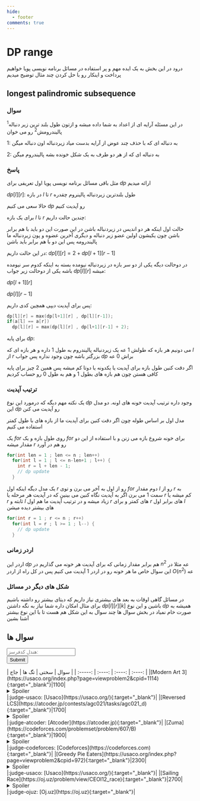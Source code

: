 ```yaml
--- 
hide:
  - footer
comments: true
---
```

# DP range

درود در این بخش به یک ایده مهم و پر استفاده در مسائل برنامه نویسی پویا خواهیم پرداخت و اینکار رو با حل کردن چند مثال توضیح میدیم

## longest palindromic subsequence

### سوال

در این مسئله آرایه ای از اعداد به شما داده مبشه و ازتون طول بلند ترین زیر دنباله<sup>1</sup>
پالیندرومش<sup>2</sup>
رو می خوان

1: به دنباله ای که با حذف چند عوض از آرایه بدست میاد زیردنباله  اون دنباله میگن

2: به دنباله ای که از هر دو طرف به یک شکل خونده بشه پالیندروم میگن

### پاسخ

مثل باقی مسائل برنامه نویسی پویا اول تعریفی برای $dp$ ارائه میدیم

$dp[l][r]$: در بازه $l$ تا $r$ طول بلندترین زیردنباله پالینروم چقدره

حالا سعی می کنیم $dp$ رو آپدیت کنیم

برای یک بازه $l$ تا $r$ چندین حالت داریم:

حالت اول اینکه هر دو اندیس در زیردنباله باشن در این صورت این دو باید با هم برابر باشن چون یکیشون اولین عضو زیر دنباله و دیگری آخرین عضوه و پون زیردنباله ما پالیندرومه پس این دو با هم برابر باید باشن

در این حالت داریم:
$dp[l][r] = 2 + dp[l+1][r-1]$ 

در دوحالت دیگه یکی از دو سر بازه در زیردنباله نیومده بسته به اینکه کدوم سر نیومده باشه یکی از دوحالت زیر جواب $dp[l][r]$ میشه:

$dp[l+1][r]$ 

$dp[l][r-1]$

پس برای آپدیت دیپی همچین کدی داریم:

```cpp linenums="1"
dp[l][r] = max(dp[l+1][r] , dp[l][r-1]);
if(a[l] == a[r])
  dp[l][r] = max(dp[l][r] , dp[l+1][r-1] + 2);
```

برای پایه $dp$:

می دونیم هر بازه که طولش 1 عه یک زیردنباله پالیندروم به طول 1 داره و هر بازه ای که $l$ از $r$ بزرگتر باشه چون وجود نداره پس جواب $dp$ براش 0 عه

اگر دقت کنین طول بازه برای آپدیت یا یکدونه یا دوتا کم میشه پس همین 2 چیز برای پایه کافی هستن چون هم بازه های بطول 1 و هم به طول 0 رو حساب کردیم

### ترتیب آپدیت

یک نکته مهم دیگه که درمورد این نوع $dp$ وجود داره ترتیب آپدیت خونه های اونه.
دو مدل این $dp$ رو آپدیت می کنن

مدل اول بر اساس طوله چون اگر دقت کنین برای آپدیت ما از بازه های با طول کمتر استفاده می کنیم

یک $for$ روی طول بازه و یک $for$ برای خونه شروع بازه می زنن و با استفاده از این دو مقدار میشه $r$ رو هم در آورد

```cpp linenums="1"
for(int len = 1 ; len <= n ; len++) 
  for(int l = 1 ; l <= n-len+1 ; l++) {
    int r = l + len - 1;
    // dp update
  }
```


یک مدل دیگه اینکه اول $r$ رو از اول به آخر می برن و توی $for$ دوم مقدار $l$ رو از $r$ به سمت 1 می برن اگر به آپدیت نگاه کنین می بینین که در آپدیت هر مرحله یا $r$ کم میشه یا $r$ ثابته و $l$ زیاد میشه و در ترتیب آپدیت ما هم اول $r$ های کمتر و برای $r$ های برابر اول $l$ های بیشتر دیده میشن

```cpp linenums="1"
for(int r = 1 ; r <= n ; r++)
  for(int l = r ; l >= 1 ; l--) { 
    // dp update
  }
```

### اردر زمانی

اردر این $dp$ هم برابر مقدار زمانی که برای آپدیت هر خونه می گذاریم در $n^2$ عه مثلا در این سوال خاص ما هر خونه رو در اردر 1 آپدیت می کنیم پس در کل راه از اردر $O(n^2)$ عه

### شکل های دیگر در مسائل

در مسائل گاهی اوقات به بعد های بیشتری نیاز داریم که دیتای بیشتر رو داشته باشیم برای مثال امکان داره شما نیاز به نگه داشتن $dp[l][r][k]$ باشین و این نوع $dp$ همیشه به صورت خام نمیاد در بخش سوال ها چند سوال به این شکل هم هست تا با این نوع بیشتر آشنا بشین

## سوال ها

 <form name="cf-handel-form" class="cf-handel-form" onsubmit="return cf_status_checker()">
  <input type="text" id="cf-handel" name="cf-handel" class="handel-input" placeholder="هندل کدفرسز:"><br>
  <input type="submit" value="Submit" class="md-button cf-handel-button">
</form> | سوال | سختی | تگ ها | جاج | 
| :-----: | :----: | :----: | :----: |
|[Modern Art 3](https://usaco.org/index.php?page=viewproblem2&cpid=1114){:target="_blank"}|1100|<details> <summary>Spoiler</summary> <ul><li>[DP range](/Level2/dp_range){:target="_blank"}</li></ul> </details>|:judge-usaco: [Usaco](https://usaco.org/){:target="_blank"}|
|[Reversed LCS](https://atcoder.jp/contests/agc021/tasks/agc021_d){:target="_blank"}|1700|<details> <summary>Spoiler</summary> <ul><li>[DP range](/Level2/dp_range){:target="_blank"}</li></ul> </details>|:judge-atcoder: [Atcoder](https://atcoder.jp){:target="_blank"}|
|[Zuma](https://codeforces.com/problemset/problem/607/B){:target="_blank"}|1900|<details> <summary>Spoiler</summary> <ul><li>[DP range](/Level2/dp_range){:target="_blank"}</li></ul> </details>|:judge-codeforces: [Codeforces](https://codeforces.com){:target="_blank"}|
|[Greedy Pie Eaters](https://usaco.org/index.php?page=viewproblem2&cpid=972){:target="_blank"}|2300|<details> <summary>Spoiler</summary> <ul><li>[DP range](/Level2/dp_range){:target="_blank"}</li></ul> </details>|:judge-usaco: [Usaco](https://usaco.org/){:target="_blank"}|
|[Sailing Race](https://oj.uz/problem/view/CEOI12_race){:target="_blank"}|2700|<details> <summary>Spoiler</summary> <ul><li>[DP range](/Level2/dp_range){:target="_blank"}</li></ul> </details>|:judge-ojuz: [Oj.uz](https://oj.uz){:target="_blank"}|